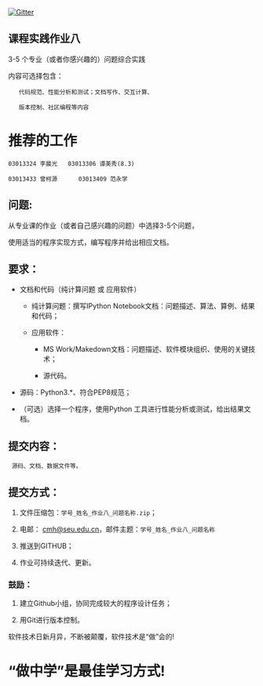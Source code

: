 
[![Gitter](https://badges.gitter.im/Py03013052/Students2016.svg)](https://gitter.im/Py03013052/Students2016?utm_source=badge&utm_medium=badge&utm_campaign=pr-badge)

## 课程实践作业八

3-5 个专业（或者你感兴趣的）问题综合实践

内容可选择包含：
    
       代码规范、性能分析和测试；文档写作、交互计算、
   
       版本控制、社区编程等内容

# 推荐的工作

    03013324 李晨光   03013306 谭美秀(8.3)
    
    03013433 曾柯源 	  03013409 范永学

##  问题: 

从专业课的作业（或者自己感兴趣的问题）中选择3-5个问题，

使用适当的程序实现方式，编写程序并给出相应文档。

## 要求：

*  文档和代码（纯计算问题 或 应用软件）

   * 纯计算问题：撰写IPython Notebook文档：问题描述、算法、算例、结果和代码；
    
   * 应用软件：
        
        *  MS Work/Makedown文档：问题描述、软件模块组织、使用的关键技术；
        
        * 源代码。

* 源码：Python3.*、符合PEP8规范；

* （可选）选择一个程序，使用Python 工具进行性能分析或测试，给出结果文档。

## 提交内容：
     
     源码、文档、数据文件等。

## 提交方式：

1.	文件压缩包：`学号_姓名_作业八_问题名称.zip`；

2.	电邮： cmh@seu.edu.cn，邮件主题：`学号_姓名_作业八_问题名称`

3.	推送到GITHUB；

4.	作业可持续迭代、更新。

### 鼓励：

1.	建立Github小组，协同完成较大的程序设计任务；

2.	用Git进行版本控制。

软件技术日新月异，不断被颠覆，软件技术是“做”会的!

#   “做中学”是最佳学习方式!
      
